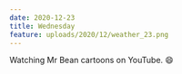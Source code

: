 ```yaml
---
date: 2020-12-23
title: Wednesday
feature: uploads/2020/12/weather_23.png
---
```


Watching Mr Bean cartoons on YouTube. 😄